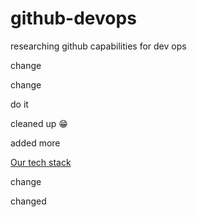 # github-devops

researching github capabilities for dev ops

change

change

do it

cleaned up 😁

added more

[Our tech stack](https://stackshare.io/github-features/auto)

change

changed

<!-- delay this one -->
<!-- changes -->

<!-- changes -->

<!-- changes -->
